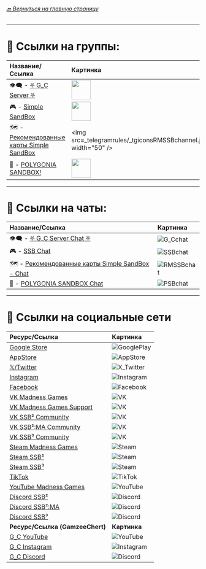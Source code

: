 ###### [ 🔙 Вернуться на главную страницу](./README.md)

- - - - -

# 📢 Ссылки на группы:

| Название/Ссылка | Картинка |
|:----------|:------------|
| 👁️‍🗨️ - [⛧ G_С Server ⛧](https://t.me/Gamzee_Chert) | <img src="../_telegramrules/_tgicons/G_Cchannel.jpg" width="50" /> |
| 🎮 - [Simple SandBox](https://t.me/simple_sandbox) | <img src="_telegramrules/_tgicons/SSBchannel.jpg" width="50" /> |
| 🗺 - [Рекомендованные карты Simple SandBox](https://t.me/SimpleSandBoxRecommendedMaps) | <img src=_telegramrules/_tgiconsRMSSBchannel.jpg" width="50" /> |
| 👾 - [POLYGONIA SANDBOX!](https://t.me/polygonia_sandbox) | <img src="_telegramrules/_tgiconsPSBchannel.jpg" width="50" /> |

- - - - - 

# 💬 Ссылки на чаты:

| Название/Ссылка | Картинка |
|:----------|:------------|
| 👁️‍🗨️ - [⛧ G_C Server Chat ⛧](https://t.me/+WA4ubIKzWSsxOWRi) | ![G_Cchat](https://github.com/GamzeeChert/ChatRules/blob/main/G_Cchat.jpg?raw=true) |
| 🎮 - [SSB Chat](https://t.me/SimpleSandBox2Chat) | ![SSBchat](https://github.com/GamzeeChert/ChatRules/blob/main/SSBchat.jpg?raw=true) |
| 🗺 - [Рекомендованные карты Simple SandBox - Chat](https://t.me/SimpleSandBoxRecommendedMapsChat) | ![RMSSBchat](https://github.com/GamzeeChert/ChatRules/blob/main/RMSSBchat.jpg?raw=true) |
| 👾 - [POLYGONIA SANDBOX Chat](https://t.me/polygonia_sandbox_chat) | ![PSBchat](https://github.com/GamzeeChert/ChatRules/blob/main/PSBchat.jpg?raw=true) |

- - - - -

# 🔗 Ссылки на социальные сети

| Ресурс/Ссылка | Картинка |
|:--------------|:---------|
| [Google Store](https://play.google.com/store/apps/dev?id=7129867871289421717) | ![GooglePlay](https://github.com/GamzeeChert/gamzeechert.github.io/blob/main/_icons%2FGooglePlay.png?raw=true) |
| [AppStore](https://apps.apple.com/ru/developer/ihor-pidhainyi/id1529595470) | ![AppStore](https://github.com/GamzeeChert/gamzeechert.github.io/blob/main/_icons%2FAppStore.png?raw=true) |
| [𝕏/Twitter](https://x.com/MadnessGames016?s=09) | ![X_Twitter](https://github.com/GamzeeChert/gamzeechert.github.io/blob/main/_icons%2FX_Twitter.png?raw=true) |
| [Instagram](https://www.instagram.com/madness_games_dev/) | ![Instagram](https://github.com/GamzeeChert/gamzeechert.github.io/blob/main/_icons%2FInstagram.png?raw=true) |
| [Facebook](https://www.facebook.com/MadnessGamesOfficial/) | ![Facebook](https://github.com/GamzeeChert/gamzeechert.github.io/blob/main/_icons%2FFacebook.png?raw=true) |
| [VK Madness Games](https://vk.com/madnessgamesofficial) | ![VK](https://github.com/GamzeeChert/gamzeechert.github.io/blob/main/_icons%2FVK.png?raw=true) |
| [VK Madness Games Support](https://vk.com/testers_ssb2 ) | ![VK](https://github.com/GamzeeChert/gamzeechert.github.io/blob/main/_icons%2FVK.png?raw=true) | 
| [VK SSB² Community](https://vk.com/ssb2community) | ![VK](https://github.com/GamzeeChert/gamzeechert.github.io/blob/main/_icons%2FVK.png?raw=true) |
| [VK SSB²:MA Community](https://vk.com/ssb2macommunity) | ![VK](https://github.com/GamzeeChert/gamzeechert.github.io/blob/main/_icons%2FVK.png?raw=true) |
| [VK SSB³ Community](https://vk.com/simplesandbox3) | ![VK](https://github.com/GamzeeChert/gamzeechert.github.io/blob/main/_icons%2FVK.png?raw=true) |
| [Steam Madness Games](https://steamcommunity.com/groups/MadnessGamesGang) | ![Steam](https://github.com/GamzeeChert/gamzeechert.github.io/blob/main/_icons%2FSteam.png?raw=true) |
| [Steam SSB²](https://steamcommunity.com/groups/SimpleSandBox2) | ![Steam](https://github.com/GamzeeChert/gamzeechert.github.io/blob/main/_icons%2FSteam.png?raw=true) |
| [Steam SSB³](https://steamcommunity.com/groups/SimpleSandBox3) | ![Steam](https://github.com/GamzeeChert/gamzeechert.github.io/blob/main/_icons%2FSteam.png?raw=true) |
| [TikTok](https://tiktok.com/@madnessgamesofficial) | ![TikTok](https://github.com/GamzeeChert/gamzeechert.github.io/blob/main/_icons%2FTikTok.png?raw=true) |
| [YouTube Madness Games](https://www.youtube.com/@MadnessGamesOfficial) | ![YouTube](https://github.com/GamzeeChert/gamzeechert.github.io/blob/main/_icons%2FYouTube.png?raw=true) |
| [Discord SSB²](https://discord.gg/simple-sandbox-official-server-570256469203877898) | ![Discord](https://github.com/GamzeeChert/gamzeechert.github.io/blob/main/_icons%2FDiscord.png?raw=true) |
| [Discord SSB²:MA](https://discord.gg/simple-sandbox-2-middle-ages-906196036807188490) | ![Discord](https://github.com/GamzeeChert/gamzeechert.github.io/blob/main/_icons%2FDiscord.png?raw=true) |
| [Discord SSB³](https://discord.gg/simple-sandbox-3-992814941256044584) | ![Discord](https://github.com/GamzeeChert/gamzeechert.github.io/blob/main/_icons%2FDiscord.png?raw=true) |
| **Ресурс/Ссылка (GamzeeChert)** | **Картинка** |
| [G_C YouTube](https://www.youtube.com/@GamzeeChertanovskiy/) | ![YouTube](https://github.com/GamzeeChert/gamzeechert.github.io/blob/main/_icons%2FYouTube.png?raw=true) |
| [G_C Instagram](https://www.instagram.com/gamzeechertanovskiy/) | ![Instagram](https://github.com/GamzeeChert/gamzeechert.github.io/blob/main/_icons%2FInstagram.png?raw=true) |
| [G_C Discord](https://discord.gg/gamzee-s-server-637368353937293332) | ![Discord](https://github.com/GamzeeChert/gamzeechert.github.io/blob/main/_icons%2FDiscord.png?raw=true) |
